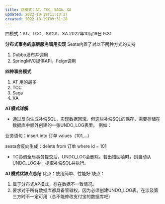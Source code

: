 ```yaml
---
title: 四模式：AT、TCC、SAGA、XA
updated: 2022-10-19T11:13:27
created: 2022-10-19T09:31:28
---
```


四模式：AT、TCC、SAGA、XA
2022年10月19日
9:31

**分布式事务的底层服务调用实现**
Seata内置了对以下两种方式的支持
1.  Dubbo发布并调用
2.  SpringMVC提供API，Feign调用

**四种事务模式**
1.  AT
用的最多
1.  TCC
2.  Saga
3.  XA

**AT模式详解**
- 通过反向生成补偿SQL，实现数据回滚。但这些补偿SQL的保存，需要存储在数据库中额外创建的一张UNDO_LOG表里。
例如：

业务语句：insert into 订单 values（101,…）

seata会反向生成：delete from 订单 where id = 101
- TC协调全局事务提交后，UNDO_LOG会删除。若出错回滚时，则自动从UNDO_LOG中，提取补偿SQL并执行。

**AT模式优缺点总结**
优点：使用简单、性能好
缺点：
1.  属于分布式AP模式，存在数据不一致情况。
2.  要求对于所有数据库都具备管辖权，因为必须创建UNDO_LOG表。在涉及第三方时不一定可用（总不能修改支付宝的数据库吧）
